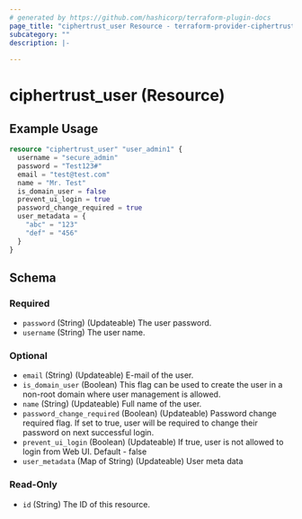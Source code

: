 ```yaml
---
# generated by https://github.com/hashicorp/terraform-plugin-docs
page_title: "ciphertrust_user Resource - terraform-provider-ciphertrust"
subcategory: ""
description: |-
  
---
```


# ciphertrust_user (Resource)



## Example Usage

```terraform
resource "ciphertrust_user" "user_admin1" {
  username = "secure_admin"
  password = "Test123#"
  email = "test@test.com"
  name = "Mr. Test"
  is_domain_user = false
  prevent_ui_login = true
  password_change_required = true
  user_metadata = {
    "abc" = "123"
    "def" = "456"
  }
}
```

<!-- schema generated by tfplugindocs -->
## Schema

### Required

- `password` (String) (Updateable) The user password.
- `username` (String) The user name.

### Optional

- `email` (String) (Updateable) E-mail of the user.
- `is_domain_user` (Boolean) This flag can be used to create the user in a non-root domain where user management is allowed.
- `name` (String) (Updateable) Full name of the user.
- `password_change_required` (Boolean) (Updateable) Password change required flag. If set to true, user will be required to change their password on next successful login.
- `prevent_ui_login` (Boolean) (Updateable) If true, user is not allowed to login from Web UI. Default - false
- `user_metadata` (Map of String) (Updateable) User meta data

### Read-Only

- `id` (String) The ID of this resource.


